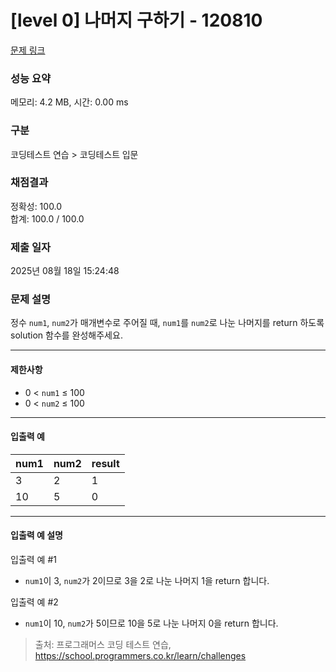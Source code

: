 # [level 0] 나머지 구하기 - 120810 

[문제 링크](https://school.programmers.co.kr/learn/courses/30/lessons/120810?language=go) 

### 성능 요약

메모리: 4.2 MB, 시간: 0.00 ms

### 구분

코딩테스트 연습 > 코딩테스트 입문

### 채점결과

정확성: 100.0<br/>합계: 100.0 / 100.0

### 제출 일자

2025년 08월 18일 15:24:48

### 문제 설명

<p>정수 <code>num1</code>, <code>num2</code>가 매개변수로 주어질 때, <code>num1</code>를 <code>num2</code>로 나눈 나머지를 return 하도록 solution 함수를 완성해주세요.</p>

<hr>

<h4>제한사항</h4>

<ul>
<li>0 &lt; <code>num1</code> ≤ 100</li>
<li>0 &lt; <code>num2</code> ≤ 100</li>
</ul>

<hr>

<h4>입출력 예</h4>
<table class="table">
        <thead><tr>
<th>num1</th>
<th>num2</th>
<th>result</th>
</tr>
</thead>
        <tbody><tr>
<td>3</td>
<td>2</td>
<td>1</td>
</tr>
<tr>
<td>10</td>
<td>5</td>
<td>0</td>
</tr>
</tbody>
      </table>
<hr>

<h4>입출력 예 설명</h4>

<p>입출력 예 #1</p>

<ul>
<li><code>num1</code>이 3, <code>num2</code>가 2이므로 3을 2로 나눈 나머지 1을 return 합니다.</li>
</ul>

<p>입출력 예 #2</p>

<ul>
<li><code>num1</code>이 10, <code>num2</code>가 5이므로 10을 5로 나눈 나머지 0을 return 합니다.</li>
</ul>


> 출처: 프로그래머스 코딩 테스트 연습, https://school.programmers.co.kr/learn/challenges